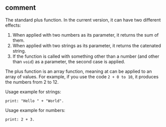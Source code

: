 ## comment

The standard plus function. In the current version, it can have two different effects:

1. When applied with two numbers as its parameter, it returns the sum of them.
2. When applied with two strings as its parameter, it returns the catenated string.
3. If the function is called with something other than a number (and other than `void`) as a parameter, the second case is applied.

The plus function is an array function, meaning at can be applied to an array of values.
For example, if you use the code `2 + 0 to 10`, it produces the numbers from 2 to 12.

Usage example for strings:
```kalzit
print: "Hello " + "World".
```

Usage example for numbers:
```kalzit
print: 2 + 3.
```